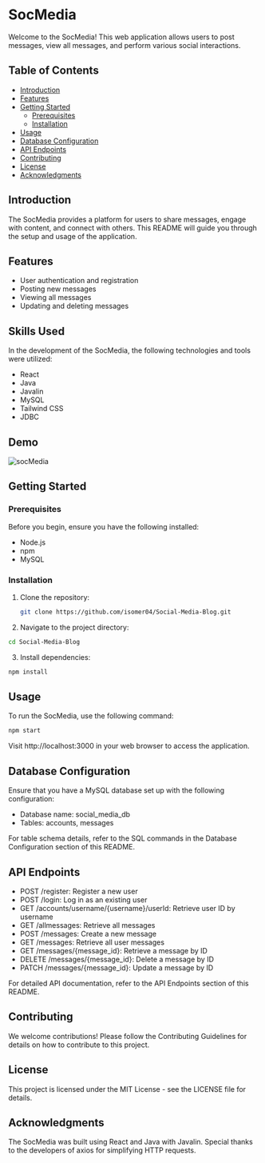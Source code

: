 # SocMedia

Welcome to the SocMedia! This web application allows users to post messages, view all messages, and perform various social interactions.

## Table of Contents

- [Introduction](#introduction)
- [Features](#features)
- [Getting Started](#getting-started)
  - [Prerequisites](#prerequisites)
  - [Installation](#installation)
- [Usage](#usage)
- [Database Configuration](#database-configuration)
- [API Endpoints](#api-endpoints)
- [Contributing](#contributing)
- [License](#license)
- [Acknowledgments](#acknowledgments)

## Introduction

The SocMedia provides a platform for users to share messages, engage with content, and connect with others. This README will guide you through the setup and usage of the application.

## Features

- User authentication and registration
- Posting new messages
- Viewing all messages
- Updating and deleting messages

 ## Skills Used

In the development of the SocMedia, the following technologies and tools were utilized:

- React
- Java
- Javalin
- MySQL
- Tailwind CSS
- JDBC

## Demo

  
![socMedia](https://github.com/isomer04/Social-Media-Blog/assets/43922158/84b29728-88a8-46e8-9047-45ab2dd836ed)


## Getting Started

### Prerequisites

Before you begin, ensure you have the following installed:

- Node.js
- npm
- MySQL

### Installation

1. Clone the repository:

   ```bash
   git clone https://github.com/isomer04/Social-Media-Blog.git
   ```

2. Navigate to the project directory:

  ```bash
  cd Social-Media-Blog
```
3. Install dependencies:
  ```bash
  npm install
  ```

## Usage
To run the SocMedia, use the following command:

```bash
npm start
```

Visit http://localhost:3000 in your web browser to access the application.



## Database Configuration
Ensure that you have a MySQL database set up with the following configuration:

- Database name: social_media_db
- Tables: accounts, messages

For table schema details, refer to the SQL commands in the Database Configuration section of this README.

## API Endpoints
- POST /register: Register a new user
- POST /login: Log in as an existing user
- GET /accounts/username/{username}/userId: Retrieve user ID by username
- GET /allmessages: Retrieve all messages
- POST /messages: Create a new message
- GET /messages: Retrieve all user messages
- GET /messages/{message_id}: Retrieve a message by ID
- DELETE /messages/{message_id}: Delete a message by ID
- PATCH /messages/{message_id}: Update a message by ID

For detailed API documentation, refer to the API Endpoints section of this README.

## Contributing
We welcome contributions! Please follow the Contributing Guidelines for details on how to contribute to this project.

## License
This project is licensed under the MIT License - see the LICENSE file for details.

## Acknowledgments
The SocMedia was built using React and Java with Javalin.
Special thanks to the developers of axios for simplifying HTTP requests.

